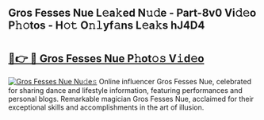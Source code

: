 ## Gros Fesses Nue L𝚎a𝚔ed N𝚞𝚍e - Part-8v0 Vi𝚍𝚎o P𝚑𝚘tos - H𝚘𝚝 O𝚗𝚕yf𝚊ns L𝚎a𝚔s hJ4D4

# <h2><a href="http://kf2och.oniu.top/?m=Gros+Fesses+Nue">🔗👉 🔴 Gros Fesses Nue P𝚑ot𝚘𝚜 V𝚒d𝚎o</a></h2>

[![Gros Fesses Nue Nu𝚍e𝚜](https://i.imgur.com/0qMVB7G.gif)](http://kf2och.oniu.top/?m=Gros+Fesses+Nue)
Online influencer Gros Fesses Nue, celebrated for sharing dance and lifestyle information, featuring performances and personal blogs. Remarkable magician Gros Fesses Nue, acclaimed for their exceptional skills and accomplishments in the art of illusion.  
